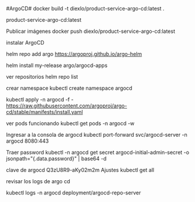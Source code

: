 #ArgoCD#
docker build -t diexlo/product-service-argo-cd:latest .

product-service-argo-cd:latest

Publicar imágenes
docker push diexlo/product-service-argo-cd:latest


instalar ArgoCD

helm repo add argo https://argoproj.github.io/argo-helm

 helm install my-release argo/argocd-apps

 ver repositorios 
 helm repo list

 crear namespace
 kubectl create namespace argocd

 kubectl apply -n argocd -f - https://raw.githubusercontent.com/argoproj/argo-cd/stable/manifests/install.yaml

ver pods funcionando 
kubectl get pods -n argocd -w

Ingresar a la consola de argocd
 kubectl port-forward svc/argocd-server -n argocd 8080:443

Traer password
kubectl -n argocd get secret argocd-initial-admin-secret -o jsonpath="{.data.password}" | base64 -d

clave de argocd 
Q3zU8R9-aKy02m2m
Ajustes
kubectl get all

revisar los logs de argo cd

kubectl logs -n argocd deployment/argocd-repo-server

